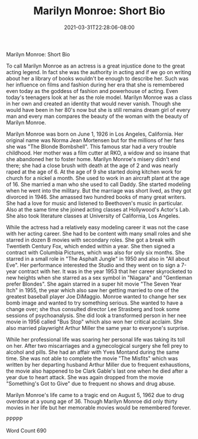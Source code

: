 ﻿---
title: "Marilyn Monroe: Short Bio"
date: 2021-03-31T22:28:06-08:00
description: "TXT Tips for Web Success"
featured_image: "/images/TXT.jpg"
tags: ["TXT"]
---

Marilyn Monroe: Short Bio

To call Marilyn Monroe as an actress is a great injustice done to the great acting legend. In fact she was the authority in acting and if we go on writing about her a library of books wouldn't be enough to describe her. Such was her influence on films and fashion during her era that she is remembered even today as the goddess of fashion and powerhouse of acting. Even today's teenagers look at her as the role model. Marilyn Monroe was a class in her own and created an identity that would never vanish. Though she would have been in her 80's now but she is still remains dream girl of every man and every man compares the beauty of the woman with the beauty of Marilyn Monroe. 

Marilyn Monroe was born on June 1, 1926 in Los Angeles, California. Her original name was Norma Jean Mortensen but for the millions of her fans she was "The Blonde Bombshell". This famous star had a very trouble childhood. Her mother was a film cutter at RKO, a widow and so insane that she abandoned her to foster home. Marilyn Monroe's misery didn't end there; she had a close brush with death at the age of 2 and was nearly raped at the age of 6. At the age of 9 she started doing kitchen work for church for a nickel a month. She used to work in an aircraft plant at the age of 16. She married a man who she used to call Daddy. She started modeling when he went into the military. But the marriage was short lived, as they got divorced in 1946. She amassed two hundred books of many great writers. She had a love for music and listened to Beethoven's music in particular. Also at the same time she joined acting classes at Hollywood's Actor's Lab. She also took literature classes at University of California, Los Angeles. 

While the actress had a relatively easy modeling career it was not the case with her acting career. She had to be content with many small roles and she starred in dozen B movies with secondary roles. She got a break with Twentieth Century Fox, which ended within a year. She then signed a contract with Columbia Pictures, which was also for only six months. She starred in a small role in "The Asphalt Jungle" in 1950 and also in "All about Eve". Her performance interested the Studio and they went on to sign a 7-year contract with her. It was in the year 1953 that her career skyrocketed to new heights when she starred as a sex symbol in "Niagara" and "Gentleman prefer Blondes". She again starred in a super hit movie "The Seven Year Itch" in 1955, the year which also saw her getting married to one of the greatest baseball player Joe DiMaggio. Monroe wanted to change her sex bomb image and wanted to try something serious. She wanted to have a change over; she thus consulted director Lee Strasberg and took some sessions of psychoanalysis. She did look a transformed person in her nee movie in 1956 called "Bus Stop" which also won her critical acclaim. She also married playwright Arthur Miller the same year to everyone's surprise. 

While her professional life was soaring her personal life was taking its toll on her. After two miscarriages and a gynecological surgery she fell prey to alcohol and pills. She had an affair with Yves Montand during the same time. She was not able to complete the movie "The Misfits" which was written by her departing husband Arthur Miller due to frequent exhaustions, the movie also happened to be Clark Gable's last one when he died after a year due to heart attack. She was again dropped from the movie "Something's Got to Give" due to frequent no shows and drug abuse.  

Marilyn Monroe's life came to a tragic end on August 5, 1962 due to drug overdose at a young age of 36. Though Marilyn Monroe did only thirty movies in her life but her memorable movies would be remembered forever. 

PPPPP

Word Count 690


